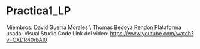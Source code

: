 # Practica1_LP
Miembros: David Guerra Morales \ Thomas Bedoya Rendon
Plataforma usada: Visual Studio Code
Link del video: https://www.youtube.com/watch?v=CXDR40rbAI0
